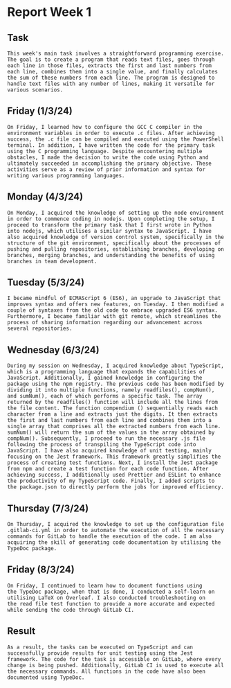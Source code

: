 # Report Week 1

## Task
    This week's main task involves a straightforward programming exercise. The goal is to create a program that reads text files, goes through each line in those files, extracts the first and last numbers from each line, combines them into a single value, and finally calculates the sum of these numbers from each line. The program is designed to handle text files with any number of lines, making it versatile for various scenarios.

## Friday (1/3/24)
    On Friday, I learned how to configure the GCC C compiler in the environment variables in order to execute .c files. After achieving success, the .c file can be compiled and executed using the PowerShell terminal. In addition, I have written the code for the primary task using the C programming language. Despite encountering multiple obstacles, I made the decision to write the code using Python and ultimately succeeded in accomplishing the primary objective. These activities serve as a review of prior information and syntax for writing various programming languages.

## Monday (4/3/24)
    On Monday, I acquired the knowledge of setting up the node environment in order to commence coding in nodejs. Upon completing the setup, I proceed to transform the primary task that I first wrote in Python into nodejs, which utilises a similar syntax to JavaScript. I have also acquired knowledge of version control system, specifically in the structure of the git environment, specifically about the processes of pushing and pulling repositories, establishing branches, developing on branches, merging branches, and understanding the benefits of using branches in team development.

## Tuesday (5/3/24)
    I became mindful of ECMAScript 6 (ES6), an upgrade to JavaScript that improves syntax and offers new features, on Tuesday. I then modified a couple of syntaxes from the old code to embrace upgraded ES6 syntax. Furthermore, I became familiar with git remote, which streamlines the process of sharing information regarding our advancement across several repositories.

## Wednesday (6/3/24)
    During my session on Wednesday, I acquired knowledge about TypeScript, which is a programming language that expands the capabilities of JavaScript. Additionally, I gained knowledge in configuring the package using the npm registry. The previous code has been modified by dividing it into multiple functions, namely readfiles(), compNum(), and sumNum(), each of which performs a specific task. The array returned by the readfiles() function will include all the lines from the file content. The function compendium () sequentially reads each character from a line and extracts just the digits. It then extracts the first and last numbers from each line and combines them into a single array that comprises all the extracted numbers from each line. sumNum() will return the sum of the values in the array obtained by compNum(). Subsequently, I proceed to run the necessary .js file following the process of transpiling the TypeScript code into JavaScript. I have also acquired knowledge of unit testing, mainly focusing on the Jest framework. This framework greatly simplifies the process of creating test functions. Next, I install the Jest package from npm and create a test function for each code function. After achieving success, I additionally used Prettier and ESLint to enhance the productivity of my TypeScript code. Finally, I added scripts to the package.json to directly perform the jobs for improved efficiency.

## Thursday (7/3/24)
    On Thursday, I acquired the knowledge to set up the configuration file .gitlab-ci.yml in order to automate the execution of all the necessary commands for GitLab to handle the execution of the code. I am also acquiring the skill of generating code documentation by utilising the TypeDoc package.

## Friday (8/3/24)
    On Friday, I continued to learn how to document functions using the TypeDoc package, when that is done, I conducted a self-learn on utilising LaTeX on Overleaf. I also conducted troubleshooting on the read file test function to provide a more accurate and expected while sending the code through GitLab CI.

## Result
    As a result, the tasks can be executed on TypeScript and can successfully provide results for unit testing using the Jest framework. The code for the task is accessible on GitLab, where every change is being pushed. Additionally, GitLab CI is used to execute all the necessary commands. All functions in the code have also been documented using TypeDoc.